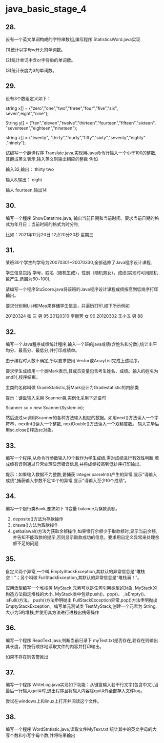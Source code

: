 # java_basic_stage_4



## 28.

设有一个英文单词构成的字符串数组,编写程序 StatisticsWord.java实现 

(1)统计以字母w开头的单词数。

(2)统计单词中含or字符串的单词数。

(3)统计长度为3的单词数。

## 29.

设有3个数组定义如下：

string x[] = {"zero","one","two","three","four","five","six", seven",eight","nine"};

String y[] = ("ten","eleven","twelve","thirteen","fourteen","fifteen","sixteen", "seventeen","eighteen","nineteen");

string z[] = ("twenty", "thirty","fourty","fifty","sixty","seventy","eighty" ,"ninety");

试编写一个翻译程序 Translate.java,实现用Java命令行输入一个小于100的整数,其翻成英文表示,输入英文则输出相应的整数
例如

输入32,输出： thirty two

输入8,输出： eight

输人 fourteen,输出14



## 30.

编写一个程序 ShowDatetime.java, 输出当前日期和当前时间。要求当前日期的格式为年月日；当前时间的格式为时分秒,

比如：2021年12月20日 12点20分20秒 星期三

## 31.

某班30个学生的学号为20070301~20070330,全部选修了Java程序设计课程,

学生信息包括 学号，姓名（随机生成），性别（随机男女），成绩(实现时可用随机数产生,范围为60~100),

请编写一个程序StuScore.java将该班的Java程序设计课程成绩按高到低排序打印输出。

要求分别用List和Map来存储学生信息，并遍历打印,如下所示例如

20120324 张  三 男 95
20120310 李丽芳 女 90
20120302 王小五 男 88

## 32.

编写一个Java程序成绩统计程序,输入一个班的java成绩(含姓名和分数),统计出平均分、最高分、最低分,并打印成绩单。

由于编程时人数不确定,所以要求使用 Vector或ArrayList完成上述程序。

要求学生成绩用一个类Mark表示,其成员变量包含考生姓名、成绩。输入的姓名为end时,程序结束。

主类的名称叫做 GradeStatistic,将Mark设计为Gradestatistic的内部类

提示：键盘输入采用 Scanner类,实例化采用下述语句

Scanner sc = new Scanner(System.in);

然后通过sc调用Scanner的各种方法输入相应的数据。如用next()方法读入一个字符串，nextInt()读入一个整数, nextDouble()方法读入一个双精度数。
输入完毕后用sc.close()释放sc对象。



## 33.

编写一个程序,从命令行参数输入10个数作为学生成绩,需对成绩进行有效性判断,若成绩有误则通过异常处理显示错误信息,并将成绩按高到低排序打印输出。

提示：如果输入数据不为整数,要捕获 Integer.parseInt()产生的异常,显示“请输入成绩”,捕获输入参数不足10个的异常,显示“请输入至少10个成绩”。



## 34.

编写一个银行类Bank,要求如下
1)变量 balance为存款余额。

2) deposite()方法为存款操作
3) drawa()方法为取款操作
4) getbalawal()方法为获取余额操作,如果银行余额少于取款额时,显示当前余额,并告知不能取款的提示,否则显示取款成功的信息。要求用自定义异常来处理余额不足的问题



## 35.

自定义两个异常,一个叫 EmptyStackException,其默认的异常信息是“堆栈空！”；另个叫做 FullStackException,其默认的异常信息是“堆栈满！”。

应用泛型编写一个堆栈类 MyStack,元素可以是任何引用类型的对象, MyStack的构造方法指定堆栈的大小, MyStack类中包括push()、pop()、 ,isEmpty()、isFull()方法。 push()方法申明抛出 FullStackException异常,pop()方法申明抛出 EmptyStackException。编写单元测试类 TestMyStack,创建一个元素为 String,大小为5的堆栈,并使用其方法进行进栈出栈等操作

## 36.

编写一个程序 ReadText.java,判断当前日录下 myText.txt是否存在,若存在则输出其长度，并按行顺序地读取文件的内容并打印输出。

如果不存在则告警推出

## 37.

编写一个程序 WriteLog.java实现如下功能：从键盘输入若干行文字(包含中文),当最后一行输入quit#时,退出程序且将输入内容除quit#外全部存入文件log。

尝试在windows上和linux上打开并阅读这个文件。

## 38.

编写一个程序 WordStntiatic.java,读取文件MyText.txt 统计其中的英文字母的大写个数和小写字母个数,并将结果输出